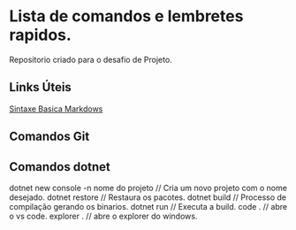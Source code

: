 # Lista de comandos e lembretes rapidos.
Repositorio criado para o desafio de Projeto.

## Links Úteis
[Sintaxe Basica Markdows](https://www.markdownguide.org/basic-syntax/)



## Comandos Git


## Comandos dotnet

dotnet new console -n nome do projeto   // Cria um novo projeto com o nome desejado.
dotnet restore                          // Restaura os pacotes.
dotnet build                            // Processo de compilação gerando os binarios.
dotnet run                              // Executa a build.
code .                                  // abre o vs code.
explorer .                              // abre o explorer do windows.


